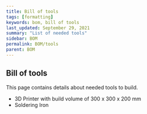 ```yaml
---
title: Bill of tools
tags: [formatting]
keywords: bom, bill of tools
last_updated: September 29, 2021
summary: "List of needed tools"
sidebar: BOM
permalink: BOM/tools
parent: BOM
---
```


## Bill of tools
This page contains details about needed tools to build.

- 3D Printer with build volume of 300 x 300 x 200 mm
- Soldering Iron
